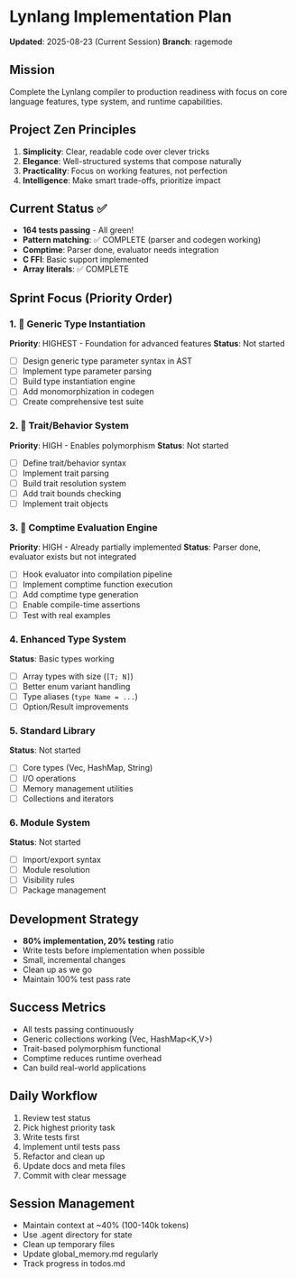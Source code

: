 # Lynlang Implementation Plan
**Updated**: 2025-08-23 (Current Session)
**Branch**: ragemode

## Mission
Complete the Lynlang compiler to production readiness with focus on core language features, type system, and runtime capabilities.

## Project Zen Principles
1. **Simplicity**: Clear, readable code over clever tricks
2. **Elegance**: Well-structured systems that compose naturally  
3. **Practicality**: Focus on working features, not perfection
4. **Intelligence**: Make smart trade-offs, prioritize impact

## Current Status ✅
- **164 tests passing** - All green!
- **Pattern matching**: ✅ COMPLETE (parser and codegen working)
- **Comptime**: Parser done, evaluator needs integration
- **C FFI**: Basic support implemented
- **Array literals**: ✅ COMPLETE

## Sprint Focus (Priority Order)

### 1. 🎯 Generic Type Instantiation
**Priority**: HIGHEST - Foundation for advanced features
**Status**: Not started
- [ ] Design generic type parameter syntax in AST
- [ ] Implement type parameter parsing
- [ ] Build type instantiation engine
- [ ] Add monomorphization in codegen
- [ ] Create comprehensive test suite

### 2. 🎯 Trait/Behavior System
**Priority**: HIGH - Enables polymorphism
**Status**: Not started
- [ ] Define trait/behavior syntax
- [ ] Implement trait parsing
- [ ] Build trait resolution system
- [ ] Add trait bounds checking
- [ ] Implement trait objects

### 3. 🎯 Comptime Evaluation Engine
**Priority**: HIGH - Already partially implemented
**Status**: Parser done, evaluator exists but not integrated
- [ ] Hook evaluator into compilation pipeline
- [ ] Implement comptime function execution
- [ ] Add comptime type generation
- [ ] Enable compile-time assertions
- [ ] Test with real examples

### 4. Enhanced Type System
**Status**: Basic types working
- [ ] Array types with size (`[T; N]`)
- [ ] Better enum variant handling
- [ ] Type aliases (`type Name = ...`)
- [ ] Option/Result improvements

### 5. Standard Library
**Status**: Not started
- [ ] Core types (Vec, HashMap, String)
- [ ] I/O operations
- [ ] Memory management utilities
- [ ] Collections and iterators

### 6. Module System
**Status**: Not started
- [ ] Import/export syntax
- [ ] Module resolution
- [ ] Visibility rules
- [ ] Package management

## Development Strategy
- **80% implementation, 20% testing** ratio
- Write tests before implementation when possible
- Small, incremental changes
- Clean up as we go
- Maintain 100% test pass rate

## Success Metrics
- All tests passing continuously
- Generic collections working (Vec<T>, HashMap<K,V>)
- Trait-based polymorphism functional
- Comptime reduces runtime overhead
- Can build real-world applications

## Daily Workflow
1. Review test status
2. Pick highest priority task
3. Write tests first
4. Implement until tests pass
5. Refactor and clean up
6. Update docs and meta files
7. Commit with clear message

## Session Management
- Maintain context at ~40% (100-140k tokens)
- Use .agent directory for state
- Clean up temporary files
- Update global_memory.md regularly
- Track progress in todos.md